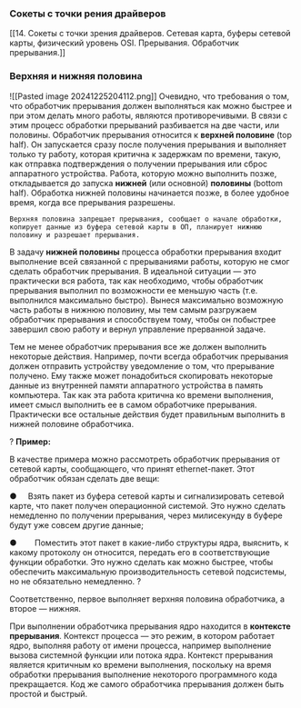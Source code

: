 ### Сокеты с точки рения драйверов
[[14. Сокеты с точки зрения драйверов. Сетевая карта, буферы сетевой карты, физический уровень OSI. Прерывания. Обработчик прерывания.]]

### Верхняя и нижняя половина
![[Pasted image 20241225204112.png]]
Очевидно, что требования о том, что обработчик прерывания должен выполняться как можно быстрее и при этом делать много работы, являются противоречивыми. В связи с этим процесс обработки прерываний разбивается на две части, или половины. Обработчик прерывания относится к **верхней половине** (top half). Он запускается сразу после получения прерывания и выполняет только ту работу, которая критична к задержкам по времени, такую, как отправка подтверждения о получении прерывания или сброс аппаратного устройства. Работа, которую можно выполнить позже, откладывается до запуска **нижней** (или основной) **половины** (bottom half). Обработка нижней половины начинается позже, в более удобное время, когда все прерывания разрешены.

`Верхняя половина запрещает прерывания, сообщает о начале обработки, копирует данные из буфера сетевой карты в ОП, планирует нижнюю половину и разрешает прерывания.`

В задачу **нижней половины** процесса обработки прерывания входит выполнение всей связанной с прерываниями работы, которую не смог сделать обработчик прерывания. В идеальной ситуации — это практически вся работа, так как необходимо, чтобы обработчик прерывания выполнил по возможности ее меньшую часть (т.е. выполнился максимально быстро). Вынеся максимально возможную часть работы в нижнюю половину, мы тем самым разгружаем обработчик прерывания и способствуем тому, чтобы он побыстрее завершил свою работу и вернул управление прерванной задаче.

Тем не менее обработчик прерывания все же должен выполнить некоторые действия. Например, почти всегда обработчик прерывания должен отправить устройству уведомление о том, что прерывание получено. Ему также может понадобиться скопировать некоторые данные из внутренней памяти аппаратного устройства в память компьютера. Так как эта работа критична ко времени выполнения, имеет смысл выполнить ее в самом обработчике прерывания. Практически все остальные действия будет правильным выполнить в нижней половине обработчика.

?
**Пример:**

В качестве примера можно рассмотреть обработчик прерывания от сетевой карты, сообщающего, что принят ethernet-пакет. Этот обработчик обязан сделать две вещи:

●     Взять пакет из буфера сетевой карты и сигнализировать сетевой карте, что пакет получен операционной системой. Это нужно сделать немедленно по получении прерывания, через милисекунду в буфере будут уже совсем другие данные;

●        Поместить этот пакет в какие-либо структуры ядра, выяснить, к какому протоколу он относится, передать его в соответствующие функции обработки. Это нужно сделать как можно быстрее, чтобы обеспечить максимальную производительность сетевой подсистемы, но не обязательно немедленно.
?

Соответственно, первое выполняет верхняя половина обработчика, а второе — нижняя.

При выполнении обработчика прерывания ядро находится в **контексте прерывания**. Контекст процесса — это режим, в котором работает ядро, выполняя работу от имени процесса, например выполнение вызова системной функции или потока ядра. Контекст прерывания является критичным ко времени выполнения, поскольку на время обработки прерывания выполнение некоторого программного кода прекращается. Код же самого обработчика прерывания должен быть простой и быстрый.